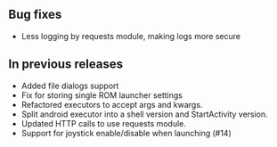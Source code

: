 ## Bug fixes
- Less logging by requests module, making logs more secure

## In previous releases
- Added file dialogs support
- Fix for storing single ROM launcher settings
- Refactored executors to accept args and kwargs.
- Split android executor into a shell version and StartActivity version.
- Updated HTTP calls to use requests module.
- Support for joystick enable/disable when launching (#14)